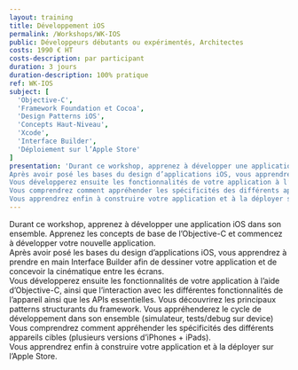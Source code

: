 ```yaml
---
layout: training
title: Développement iOS
permalink: /Workshops/WK-IOS
public: Développeurs débutants ou expérimentés, Architectes
costs: 1990 € HT
costs-description: par participant
duration: 3 jours
duration-description: 100% pratique
ref: WK-IOS
subject: [
  'Objective-C',
  'Framework Foundation et Cocoa',
  'Design Patterns iOS',
  'Concepts Haut-Niveau',
  'Xcode',
  'Interface Builder',
  'Déploiement sur l’Apple Store'
]
presentation: 'Durant ce workshop, apprenez à développer une application iOS dans son ensemble. Apprenez les concepts de base de l’Objective-C et commencez à développer votre nouvelle application.
Après avoir posé les bases du design d’applications iOS, vous apprendrez à prendre en main Interface Builder afin de dessiner votre application et de concevoir la cinématique entre les écrans.
Vous développerez ensuite les fonctionnalités de votre application à l’aide d’Objective-C, ainsi que l’interaction avec les différentes fonctionnalités de l’appareil ainsi que les APIs essentielles. Vous découvrirez les principaux patterns structurants du framework. Vous appréhenderez le cycle de développement dans son ensemble (simulateur, tests/debug sur device)
Vous comprendrez comment appréhender les spécificités des différents appareils cibles (plusieurs versions d’iPhones + iPads).
Vous apprendrez enfin à construire votre application et à la déployer sur l’Apple Store.'
---
```


Durant ce workshop, apprenez à développer une application iOS dans son ensemble. Apprenez les concepts de base de l’Objective-C et commencez à développer votre nouvelle application.  
Après avoir posé les bases du design d’applications iOS, vous apprendrez à prendre en main Interface Builder afin de dessiner votre application et de concevoir la cinématique entre les écrans.  
Vous développerez ensuite les fonctionnalités de votre application à l’aide d’Objective-C, ainsi que l’interaction avec les différentes fonctionnalités de l’appareil ainsi que les APIs essentielles. Vous découvrirez les principaux patterns structurants du framework. Vous appréhenderez le cycle de développement dans son ensemble (simulateur, tests/debug sur device)
Vous comprendrez comment appréhender les spécificités des différents appareils cibles (plusieurs versions d’iPhones + iPads).  
Vous apprendrez enfin à construire votre application et à la déployer sur l’Apple Store.  
